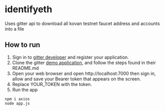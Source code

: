 # identifyeth

Uses gitter api to download all kovan testnet faucet address and accounts into a file

## How to run

1. Sign in to [gitter developer](https://developer.gitter.im/docs/welcome) and register your application.
2. Clone the gitter [demo application](https://gitlab.com/gitterHQ/gitter-demo-app), and follow the steps found in their README.md
3. Open your web browser and open http://localhost:7000 then sign in, allow and save your Bearer token that appears on the screen.
4. Replace YOUR_TOKEN with the token.
5. Run the app
```
npm i axios
node app.js
```


